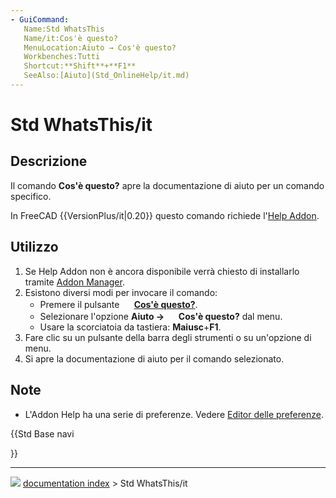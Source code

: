 ```yaml
---
- GuiCommand:
   Name:Std WhatsThis
   Name/it:Cos'è questo?
   MenuLocation:Aiuto → Cos'è questo?‏‎
   Workbenches:Tutti
   Shortcut:**Shift**+**F1**
   SeeAlso:[Aiuto](Std_OnlineHelp/it.md)
---
```


# Std WhatsThis/it



## Descrizione

Il comando **Cos\'è questo?** apre la documentazione di aiuto per un comando specifico.

In FreeCAD {{VersionPlus/it|0.20}} questo comando richiede l\'[Help Addon](https://github.com/FreeCAD/FreeCAD-Help).



## Utilizzo

1.  Se Help Addon non è ancora disponibile verrà chiesto di installarlo tramite [Addon Manager](Std_AddonMgr/it.md).
2.  Esistono diversi modi per invocare il comando:
    -   Premere il pulsante **<img src="images/Std_WhatsThis.svg" width=16px> [Cos'è questo?](Std_WhatsThis/it.md)**.
    -   Selezionare l\'opzione **Aiuto → <img src="images/Std_WhatsThis.svg" width=16px> Cos'è questo?** dal menu.
    -   Usare la scorciatoia da tastiera: **Maiusc**+**F1**.
3.  Fare clic su un pulsante della barra degli strumenti o su un\'opzione di menu.
4.  Si apre la documentazione di aiuto per il comando selezionato.



## Note

-   L\'Addon Help ha una serie di preferenze. Vedere [Editor delle preferenze](Preferences_Editor/it#Aiuto.md).





{{Std Base navi

}}



---
![](images/Button_right.svg) [documentation index](../README.md) > Std WhatsThis/it
